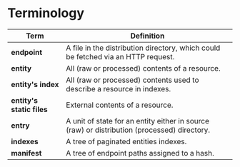 
# Terminology

| Term                      | Definition
| ------------------------- | ------------------------------------------------- |
| **endpoint**              | A file in the distribution directory, which could be fetched via an HTTP request. |
| **entity**                | All (raw or processed) contents of a resource. |
| **entity's index**        | All (raw or processed) contents used to describe a resource in indexes. |
| **entity's static files** | External contents of a resource. |
| **entry**                 | A unit of state for an entity either in source (raw) or distribution (processed) directory. |
| **indexes**               | A tree of paginated entities indexes. |
| **manifest**              | A tree of endpoint paths assigned to a hash. |
